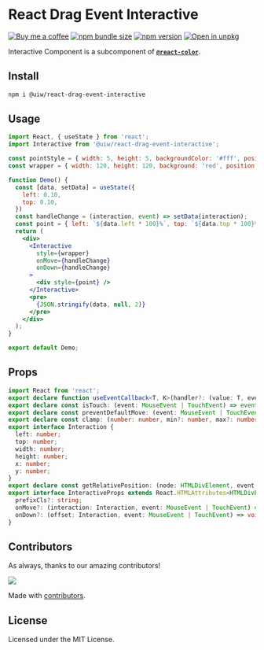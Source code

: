 React Drag Event Interactive
===

[![Buy me a coffee](https://img.shields.io/badge/Buy%20me%20a%20coffee-048754?logo=buymeacoffee)](https://jaywcjlove.github.io/#/sponsor)
[![npm bundle size](https://img.shields.io/bundlephobia/minzip/@uiw/react-drag-event-interactive)](https://bundlephobia.com/package/@uiw/react-drag-event-interactive) [![npm version](https://img.shields.io/npm/v/@uiw/react-drag-event-interactive.svg)](https://www.npmjs.com/package/@uiw/react-drag-event-interactive) [![Open in unpkg](https://img.shields.io/badge/Open%20in-unpkg-blue)](https://uiwjs.github.io/npm-unpkg/#/pkg/@uiw/react-drag-event-interactive/file/README.md)

Interactive Component is a subcomponent of [**`@react-color`**](https://uiwjs.github.io/react-color).

## Install

```bash
npm i @uiw/react-drag-event-interactive
```

## Usage

```jsx mdx:preview
import React, { useState } from 'react';
import Interactive from '@uiw/react-drag-event-interactive';

const pointStyle = { width: 5, height: 5, backgroundColor: '#fff', position: 'absolute', borderRadius: 3, border: '1px solid rgb(51, 51, 51)' }
const wrapper = { width: 120, height: 120, background: 'red', position: 'relative' }

function Demo() {
  const [data, setData] = useState({
    left: 0.10,
    top: 0.10,
  })
  const handleChange = (interaction, event) => setData(interaction);
  const point = { left: `${data.left * 100}%`, top: `${data.top * 100}%`, ...pointStyle }
  return (
    <div>
      <Interactive
        style={wrapper}
        onMove={handleChange}
        onDown={handleChange}
      >
        <div style={point} />
      </Interactive>
      <pre>
        {JSON.stringify(data, null, 2)}
      </pre>
    </div>
  );
}

export default Demo;
```

## Props

```ts
import React from 'react';
export declare function useEventCallback<T, K>(handler?: (value: T, event: K) => void): (value: T, event: K) => void;
export declare const isTouch: (event: MouseEvent | TouchEvent) => event is TouchEvent;
export declare const preventDefaultMove: (event: MouseEvent | TouchEvent) => void;
export declare const clamp: (number: number, min?: number, max?: number) => number;
export interface Interaction {
  left: number;
  top: number;
  width: number;
  height: number;
  x: number;
  y: number;
}
export declare const getRelativePosition: (node: HTMLDivElement, event: MouseEvent | TouchEvent) => Interaction;
export interface InteractiveProps extends React.HTMLAttributes<HTMLDivElement> {
  prefixCls?: string;
  onMove?: (interaction: Interaction, event: MouseEvent | TouchEvent) => void;
  onDown?: (offset: Interaction, event: MouseEvent | TouchEvent) => void;
}
```

<!--footer-dividing-->

## Contributors

As always, thanks to our amazing contributors!

<a href="https://uiwjs.github.io/react-color/graphs/contributors">
  <img src="https://uiwjs.github.io/react-color/coverage/CONTRIBUTORS.svg" />
</a>

Made with [contributors](https://github.com/jaywcjlove/github-action-contributors).

## License

Licensed under the MIT License.
